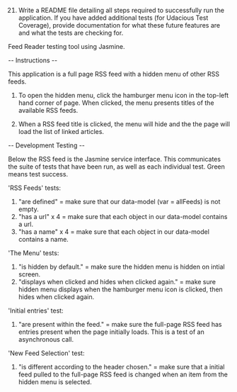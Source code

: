 
21. Write a README file detailing all steps required to successfully run the application. If you have added additional tests (for Udacious Test Coverage),  provide documentation for what these future features are and what the tests are checking for.

Feed Reader testing tool using Jasmine.

-- Instructions --

This application is a full page RSS feed with a hidden menu of other RSS feeds.

1) To open the hidden menu, click the hamburger menu icon in the top-left hand corner of
page. When clicked, the menu presents titles of the available RSS feeds.

2) When a RSS feed title is clicked, the menu will hide and the the page will load
the list of linked articles.


-- Development Testing --

Below the RSS feed is the Jasmine service interface. This communicates the suite of
tests that have been run, as well as each individual test. Green means test success.

'RSS Feeds' tests:
1) "are defined" = make sure that our data-model (var = allFeeds) is not empty.
2) "has a url" x 4 = make sure that each object in our data-model contains a url.
3) "has a name" x 4 = make sure that each object in our data-model contains a name.

'The Menu' tests:
1) "is hidden by default." = make sure the hidden menu is hidden on intial screen.
2) "displays when clicked and hides when clicked again." = make sure hidden menu
displays when the hamburger menu icon is clicked, then hides when clicked again.

'Initial entries' test:
1) "are present within the feed." = make sure the full-page RSS feed has entries present
when the page initially loads. This is a test of an asynchronous call.

'New Feed Selection' test:
1) "is different according to the header chosen." = make sure that a initial feed
pulled to the full-page RSS feed is changed when an item from the hidden menu is selected.
